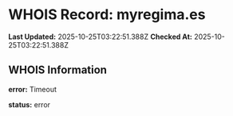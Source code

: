 # WHOIS Record: myregima.es

**Last Updated:** 2025-10-25T03:22:51.388Z
**Checked At:** 2025-10-25T03:22:51.388Z

## WHOIS Information

**error:** Timeout

**status:** error

